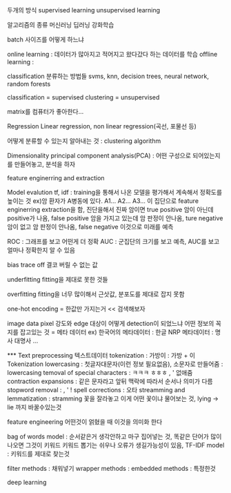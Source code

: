 
두개의 방식
supervised learning
unsupervised learning

알고리즘의 종류
머신러닝
딥러닝
강화학습

batch 사이즈를 어떻게 하느냐

online learning : 데이터가 많아지고 적어지고 왔다갔다 하는 데이터를 학습
offline learning : 

classification 분류하는 방법들
svms, knn, decision trees, neural network, random forests

classification = supervised
clustering = unsupervised

matrix를 컴퓨터가 좋아한다...

Regression
Linear regression, non linear regression(곡선, 포물선 등)

어떻게 분류할 수 있는지 알아내는 것 : clustering algorithm

Dimensionality
principal component analysis(PCA) : 어떤 구성으로 되어있는지를 만들어놓고, 분석을 하자


feature enginerring and extraction


Model evalution
tf, idf : training을 통해서 나온 모델을 평가해서 계속해서 정확도를 높이는 것
ex)암 환자가 A병동에 있다. A1... A2... A3... 이 집단으로
feature enginerring extraction을 함, 진단을해서 진짜 암이면 true positive
암이 아닌데 positive가 나옴, false positive
암을 가지고 있는데 암 판정이 안나옴, ture negative
암이 없고 암 판정이 안나옴, false negative
이것으로 미래를 예측

ROC :  그래프를 보고 어떤게 더 정확
AUC : 군집단의 크기를 보고 예측, AUC를 보고 얼마나 정확한지 알 수 있음

bias trace off
결코 버릴 수 없는 값

underfitting
fitting을 제대로 못한 것들

overfitting
fitting을 너무 많이해서 근삿값, 분포도를 제대로 잡지 못함

one-hot encoding = 한값만 가지는거 << 검색해보자

image data
pixel 강도와 edge
대상이 어떻게 detection이 되었느냐
어떤 정보의 꼭지를 잡고있는 것 = 메타 데이터
ex) 한국어의 메타데이터 : 한글
NRP 메타데이터 : 명사 대명사 ...


*** Text preprocessing
텍스트데이터
tokenization : 가방이 : 가방 + 이 Tokenization
lowercasing : 첫글자대문자(이런 정보 필요없음), 소문자로 만들어줌 : lowercasing
temoval of special characters : ㅋㅋㅋ ㅎㅎㅎ , ' 없애줌
contraction expansions : 같은 문자라고 앞뒤 맥락에 따라서 순서나 의미가 다름
stopword removal : , ' !
spell corrections : 오타
streamming and lemmatization : stramming 꽃을 잘라놓고 이게 어떤 꽃이냐 물어보는 것, lying -> lie 까지 바꿀수있는것


feature engineering
어떤것이 얽혔을 때 이것을 의미화 한다

bag of words model : 순서같은거 생각안하고 마구 집어넣는 것, 똑같은 단어가 많이 나오면 그것이 키워드
키워드 뽑기는 쉬우나 오류가 생길가능성이 있음, 
TF-IDF model : 키워드를 제대로 찾는것

filter methods : 채워넣기
wrapper methods :
embedded methods : 특정한것

deep learning


